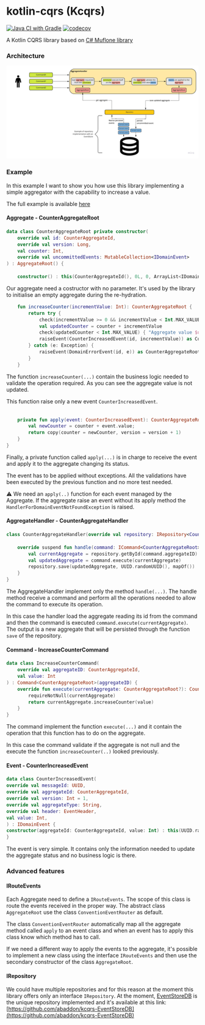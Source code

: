 # kotlin-cqrs (Kcqrs)
[![Java CI with Gradle](https://github.com/abaddon/kotlin-cqrs/actions/workflows/gradle.yml/badge.svg)](https://github.com/abaddon/kotlin-cqrs/actions/workflows/gradle.yml)
[![codecov](https://codecov.io/gh/abaddon/kcqrs-core/branch/main/graph/badge.svg?token=1N8KGK99QV)](https://codecov.io/gh/abaddon/kcqrs-core)

A Kotlin CQRS library based on [C# Muflone library](https://github.com/CQRS-Muflone/Muflone)


### Architecture
![kcqrs-schema](docs/kcqrs-schema.jpg)


### Example
In this example I want to show you how use this library implementing a simple aggregator with the capability to increase a value.

The full example is available [here](https://github.com/abaddon/kcqrs-example)

#### Aggregate - CounterAggregateRoot

```kotlin
data class CounterAggregateRoot private constructor(
    override val id: CounterAggregateId,
    override val version: Long,
    val counter: Int,
    override val uncommittedEvents: MutableCollection<IDomainEvent>
) : AggregateRoot() {
    
    constructor() : this(CounterAggregateId(), 0L, 0, ArrayList<IDomainEvent>())
```

Our aggregate need a costructor with no parameter. It's used by the library to initialise an empty aggregate during the re-hydration.

```kotlin
    fun increaseCounter(incrementValue: Int): CounterAggregateRoot {
        return try {
            check(incrementValue >= 0 && incrementValue < Int.MAX_VALUE) { "Value $incrementValue not valid, it has to be >= 0 and < ${Int.MAX_VALUE}" }
            val updatedCounter = counter + incrementValue
            check(updatedCounter < Int.MAX_VALUE) { "Aggregate value $updatedCounter is not valid, it has to be < ${Int.MAX_VALUE}" }
            raiseEvent(CounterIncreasedEvent(id, incrementValue)) as CounterAggregateRoot
        } catch (e: Exception) {
            raiseEvent(DomainErrorEvent(id, e)) as CounterAggregateRoot
        }
    }
```

The function `increaseCounter(...)` contain the business logic needed to validate the operation required. As you can see the aggregate value is not updated. 

This function raise only a new event `CounterIncreasedEvent`.

```kotlin

    private fun apply(event: CounterIncreasedEvent): CounterAggregateRoot {
        val newCounter = counter + event.value;
        return copy(counter = newCounter, version = version + 1)
    }
}
```

Finally, a private function called `apply(...)` is in charge to receive the event and apply it to the aggregate changing its status.

The event has to be applied without exceptions. All the validations have been executed by the previous function and no more test needed.

:warning: We need an `apply(..)` function for each event managed by the Aggregate. If the aggregate raise an event without its apply method the `HandlerForDomainEventNotFoundException` is raised. 


#### AggregateHandler - CounterAggregateHandler

```kotlin
class CounterAggregateHandler(override val repository: IRepository<CounterAggregateRoot>): AggregateHandler<CounterAggregateRoot>() {
    
    override suspend fun handle(command: ICommand<CounterAggregateRoot>) {
        val currentAggregate = repository.getById(command.aggregateID)
        val updatedAggregate = command.execute(currentAggregate)
        repository.save(updatedAggregate, UUID.randomUUID(), mapOf())
    }
}
```

The AggregateHandler implement only the method `handle(...)`.
The handle method receive a command and perform all the operations needed to allow the command to execute its operation.

In this case the handler load the aggregate reading its id from the command and then the command is executed `command.execute(currentAggregate)`. The output is a new aggregate that will be persisted through the function `save` of the repository.  


#### Command - IncreaseCounterCommand

```kotlin
data class IncreaseCounterCommand(
    override val aggregateID: CounterAggregateId,
    val value: Int
) : Command<CounterAggregateRoot>(aggregateID) {
    override fun execute(currentAggregate: CounterAggregateRoot?): CounterAggregateRoot {
        requireNotNull(currentAggregate)
        return currentAggregate.increaseCounter(value)
    }
}
```

The command implement the function `execute(...)` and it contain the operation that this function has to do on the aggregate.

In this case the command validate if the aggregate is not null and the execute the function `increaseCounter(..)` looked previously.

#### Event - CounterIncreasedEvent

```kotlin
data class CounterIncreasedEvent(
override val messageId: UUID,
override val aggregateId: CounterAggregateId,
override val version: Int = 1,
override val aggregateType: String,
override val header: EventHeader,
val value: Int,
) : IDomainEvent {
constructor(aggregateId: CounterAggregateId, value: Int) : this(UUID.randomUUID(), aggregateId, 1, "CounterAggregateRoot", EventHeader.create("CounterAggregateRoot"),value)
}
```

The event is very simple. It contains only the information needed to update the aggregate status and no business logic is there.

### Advanced features

#### IRouteEvents
Each Aggregate need to define a `IRouteEvents`. The scope of this class is route the events received in the proper way.
The abstract class `AggregateRoot` use the class `ConventionEventRouter` as default.

The class `ConventionEventRouter` automatically map all the aggregate method called `apply` to an event class and when an event has to apply this class know which method has to call.

If we need a different way to apply the events to the aggregate, it's possible to implement a new class using the interface `IRouteEvents` and then use the secondary constructor of the class `AggregateRoot`. 

#### IRepository
We could have multiple repositories and for this reason at the moment this library offers only an interface `IRepository`.
At the moment, [EventStoreDB](https://www.eventstore.com/eventstoredb) is the unique repository implemented and it's available at this link:
[https://github.com/abaddon/kcqrs-EventStoreDB](https://github.com/abaddon/kcqrs-EventStoreDB)
